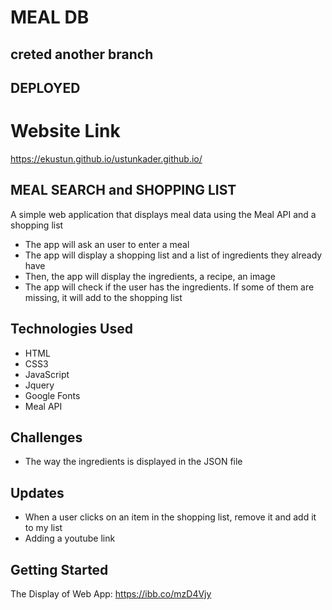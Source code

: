 # MEAL DB 


## creted another branch 

## DEPLOYED

# Website Link
https://ekustun.github.io/ustunkader.github.io/

## MEAL SEARCH and SHOPPING LIST

A simple web application that displays meal data using the Meal API and a shopping list

- The app will ask an user to enter a meal 
- The app will display a shopping list and a list of ingredients they already have
- Then, the app will display the ingredients, a recipe, an image
- The app will check if the user has the ingredients. If some of them are missing, it will add to the shopping list

## Technologies Used

- HTML
- CSS3
- JavaScript
- Jquery
- Google Fonts
- Meal API

## Challenges

- The way the ingredients is displayed in the JSON file 


## Updates

- When a user clicks on an item in the shopping list, remove it and add it to my list
- Adding a youtube link

## Getting Started

The Display of Web App: 
https://ibb.co/mzD4Vjy

